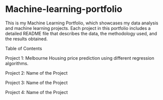 # Machine-learning-portfolio
This is my Machine Learning Portfolio, which showcases my data analysis and machine learning projects. Each project in this portfolio includes a detailed README file that describes the data, the methodology used, and the results obtained.

Table of Contents

Project 1: Melbourne Housing price prediction using different regression algorithms.

Project 2: Name of the Project

Project 3: Name of the Project

Project 4: Name of the Project
